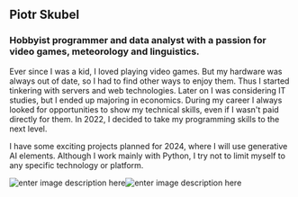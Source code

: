 ## Piotr Skubel

### Hobbyist programmer and data analyst with a passion for video games, meteorology and linguistics.

Ever since I was a kid, I loved playing video games. But my hardware was always out of date, so I had to find other ways to enjoy them. Thus I started tinkering with servers and web technologies. Later on I was considering IT studies, but I ended up majoring in economics. During my career I always looked for opportunities to show my technical skills, even if I wasn't paid directly for them. In 2022, I decided to take my programming skills to the next level.

I have some exciting projects planned for 2024, where I will use generative AI elements. Although I work mainly with Python, I try not to limit myself to any specific technology or platform.

![enter image description here](https://img.shields.io/badge/Python-3776AB.svg?style=for-the-badge&logo=Python&logoColor=white)![enter image description here](https://img.shields.io/badge/Django-092E20.svg?style=for-the-badge&logo=Django&logoColor=white)
